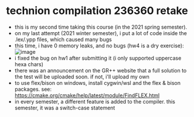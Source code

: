 # technion compilation 236360 retake
* this is my second time taking this course (in the 2021 spring semester).
* on my last attempt (2021 winter semester), i put a lot of code inside the .lex/.ypp files, which caused many bugs
* this time, i have 0 memory leaks, and no bugs (hw4 is a dry exercise): <br>
![image](https://user-images.githubusercontent.com/45516943/126870652-bc815f5d-7ea4-4c17-9928-cca29cccf1cc.png)
* i fixed the bug on hw1 after submitting it (i only supported uppercase hexa chars)
* there was an announcement on the GR++ website that a full solution to the test will be uploaded soon. if not, i'll upload my own
* to use flex/bison on windows, install cygwin/wsl and the flex & bison packages. see: https://cmake.org/cmake/help/latest/module/FindFLEX.html
* in every semester, a different feature is added to the compiler. this semester, it was a switch-case statement
